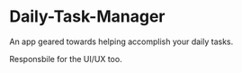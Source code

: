 # Daily-Task-Manager

An app geared towards helping accomplish your daily tasks. 

Responsbile for the UI/UX too. 
